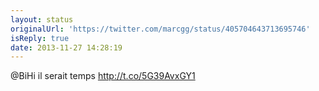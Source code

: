```yaml
---
layout: status
originalUrl: 'https://twitter.com/marcgg/status/405704643713695746'
isReply: true
date: 2013-11-27 14:28:19
---
```


@BiHi il serait temps http://t.co/5G39AvxGY1

